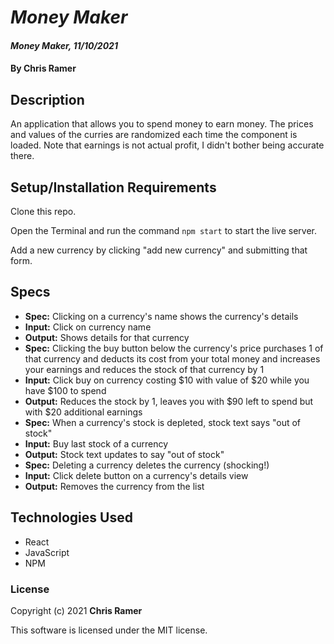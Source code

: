 # *Money Maker*

#### *Money Maker, 11/10/2021*

#### By **Chris Ramer**

## Description

An application that allows you to spend money to earn money. The prices and values of the curries are randomized each time the component is loaded.
Note that earnings is not actual profit, I didn't bother being accurate there.

## Setup/Installation Requirements

Clone this repo.

Open the Terminal and run the command `npm start` to start the live server.

Add a new currency by clicking "add new currency" and submitting that form.

## Specs

* **Spec:** Clicking on a currency's name shows the currency's details
* **Input:** Click on currency name
* **Output:** Shows details for that currency
* **Spec:** Clicking the buy button below the currency's price purchases 1 of that currency and deducts its cost from your total money and increases your earnings and reduces the stock of that currency by 1
* **Input:** Click buy on currency costing $10 with value of $20 while you have $100 to spend
* **Output:** Reduces the stock by 1, leaves you with $90 left to spend but with $20 additional earnings
* **Spec:** When a currency's stock is depleted, stock text says "out of stock"
* **Input:** Buy last stock of a currency
* **Output:** Stock text updates to say "out of stock"
* **Spec:** Deleting a currency deletes the currency (shocking!)
* **Input:** Click delete button on a currency's details view
* **Output:** Removes the currency from the list

## Technologies Used

* React
* JavaScript
* NPM

### License

Copyright (c) 2021 **Chris Ramer**

This software is licensed under the MIT license.